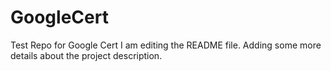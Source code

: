 # GoogleCert
Test Repo for Google Cert
I am editing the README file. Adding some more details about the project description.
